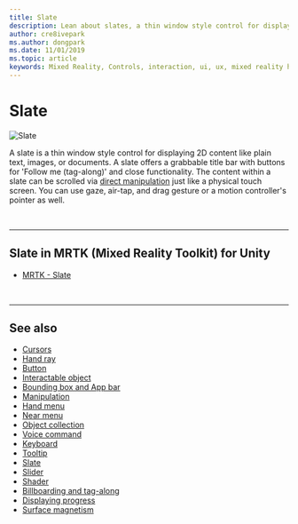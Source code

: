 ```yaml
---
title: Slate
description: Lean about slates, a thin window style control for displaying 2D content using the Mixed Reality Toolkit.
author: cre8ivepark
ms.author: dongpark
ms.date: 11/01/2019
ms.topic: article
keywords: Mixed Reality, Controls, interaction, ui, ux, mixed reality headset, windows mixed reality headset, virtual reality headset, HoloLens, Slate, MRTK, Mixed Reality Toolkit
---
```


# Slate

![Slate](images/UX_Hero_Slate.jpg)

A slate is a thin window style control for displaying 2D content like plain text, images, or documents. A slate offers a grabbable title bar with buttons for 'Follow me (tag-along)' and close functionality. The content within a slate can be scrolled via [direct manipulation](direct-manipulation.md#2d-slate-interaction) just like a physical touch screen. You can use gaze, air-tap, and drag gesture or a motion controller's pointer as well.

<br>

---

## Slate in MRTK (Mixed Reality Toolkit) for Unity

* [MRTK - Slate](/windows/mixed-reality/mrtk-unity/features/ux-building-blocks/slate)

<br>

---

## See also

* [Cursors](cursors.md)
* [Hand ray](point-and-commit.md)
* [Button](button.md)
* [Interactable object](interactable-object.md)
* [Bounding box and App bar](app-bar-and-bounding-box.md)
* [Manipulation](direct-manipulation.md)
* [Hand menu](hand-menu.md)
* [Near menu](near-menu.md)
* [Object collection](object-collection.md)
* [Voice command](voice-input.md)
* [Keyboard](keyboard.md)
* [Tooltip](tooltip.md)
* [Slate](slate.md)
* [Slider](slider.md)
* [Shader](shader.md)
* [Billboarding and tag-along](billboarding-and-tag-along.md)
* [Displaying progress](progress.md)
* [Surface magnetism](surface-magnetism.md)